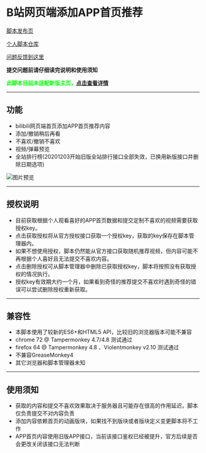 B站网页端添加APP首页推荐
=========================

[脚本发布页](https://greasyfork.org/zh-CN/scripts/368446)

[个人脚本仓库](https://github.com/indefined/UserScripts)

[问题反馈到这里](https://github.com/indefined/UserScripts/issues)

**提交问题前请仔细读完说明和使用须知**

**<font color="#0f0">此脚本目前未适配新版主页，[点击查看详情](https://github.com/indefined/UserScripts/issues/76)</font>**

-------------------------
## 功能

- bilibili网页端首页添加APP首页推荐内容
- 添加/撤销稍后再看
- 不喜欢/撤销不喜欢
- 视频/弹幕预览
- 全站排行榜(20201203开始旧版全站排行接口全部失效，已换用新版接口并删除日期选项)

![图片预览](https://greasyfork.org/rails/active_storage/blobs/eyJfcmFpbHMiOnsibWVzc2FnZSI6IkJBaHBBaXd0IiwiZXhwIjpudWxsLCJwdXIiOiJibG9iX2lkIn19--dbb03ca1a4335781c93150650b81702c3d7a336e/preview.jpg)

-------------------------
## 授权说明

- 目前获取根据个人观看喜好的APP首页数据和提交定制不喜欢的视频需要获取授权key。
- 点击获取授权将从官方授权接口获取一个授权key，获取的key保存在脚本管理器内。
- 如果不想使用授权，脚本仍然能从官方接口获取随机推荐视频，但内容可能不再根据个人喜好且无法提交不喜欢内容。
- 点击删除授权可从脚本管理器中删除已获取授权key，脚本将按照没有获取授权的情况执行。
- 授权key有效期大约一个月，如果看到奇怪的推荐提交不喜欢时遇到奇怪的错误可以尝试删除授权重新获取。

-------------------------
## 兼容性

- 本脚本使用了较新的ES6+和HTML5 API，比较旧的浏览器版本可能不兼容
- chrome 72 @ Tampermonkey 4.7/4.8 测试通过
- firefox 64 @ Tampermonkey 4.8 、Violentmonkey v2.10 测试通过
- 不兼容GreaseMonkey4
- 其它浏览器和脚本管理器未知

-------------------------
## 使用须知

- 获取的内容和提交不喜欢效果取决于服务器且可能存在很高的作用延迟，脚本仅负责提交不对内容负责
- 添加内容依赖首页的动画版块，如果找不到版块或者版块定义变更脚本将不工作
- APP首页内容使用旧版APP接口，当前该接口鉴权已经被提升，官方后续是否会更改关闭该接口无法判断